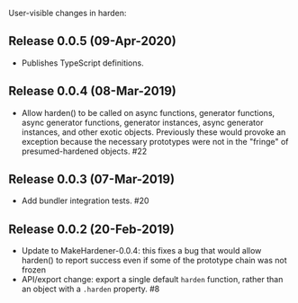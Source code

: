 User-visible changes in harden:

## Release 0.0.5 (09-Apr-2020)

* Publishes TypeScript definitions.

## Release 0.0.4 (08-Mar-2019)

* Allow harden() to be called on async functions, generator functions, async
  generator functions, generator instances, async generator instances, and
  other exotic objects. Previously these would provoke an exception because
  the necessary prototypes were not in the "fringe" of presumed-hardened
  objects. #22


## Release 0.0.3 (07-Mar-2019)

* Add bundler integration tests. #20


## Release 0.0.2 (20-Feb-2019)

* Update to MakeHardener-0.0.4: this fixes a bug that would allow harden() to
  report success even if some of the prototype chain was not frozen
* API/export change: export a single default `harden` function, rather than
  an object with a `.harden` property. #8
